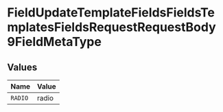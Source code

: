 # FieldUpdateTemplateFieldsFieldsTemplatesFieldsRequestRequestBody9FieldMetaType


## Values

| Name    | Value   |
| ------- | ------- |
| `RADIO` | radio   |